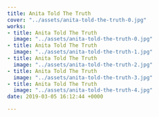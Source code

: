 ```yaml
---
title: Anita Told The Truth
cover: "../assets/anita-told-the-truth-0.jpg"
works:
- title: Anita Told The Truth
  image: "../assets/anita-told-the-truth-0.jpg"
- title: Anita Told The Truth
  image: "../assets/anita-told-the-truth-1.jpg"
- title: Anita Told The Truth
  image: "../assets/anita-told-the-truth-2.jpg"
- title: Anita Told The Truth
  image: "../assets/anita-told-the-truth-3.jpg"
- title: Anita Told The Truth
  image: "../assets/anita-told-the-truth-4.jpg"
date: 2019-03-05 16:12:44 +0000

---
```

